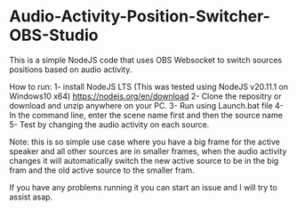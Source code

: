 # Audio-Activity-Position-Switcher-OBS-Studio
 This is a simple NodeJS code that uses OBS Websocket to switch sources positions based on audio activity.

How to run:
1- install NodeJS LTS (This was tested using NodeJS v20.11.1 on Windows10 x64)
https://nodejs.org/en/download
2- Clone the repositry or download and unzip anywhere on your PC.
3- Run using Launch.bat file
4- In the command line, enter the scene name first and then the source name
5- Test by changing the audio activity on each source.

Note: this is so simple use case where you have a big frame for the active speaker and all other sources are in smaller frames, when the audio activity changes it will automatically switch the new active source to be in the big fram and the old active source to the smaller fram.

If you have any problems running it you can start an issue and I will try to assist asap.
